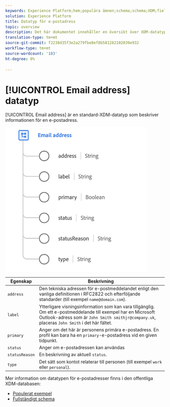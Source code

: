 ```yaml
---
keywords: Experience Platform;hem;populära ämnen;schema;schema;XDM;fields;schemas;Schemas;emailAddress;xdm:emailAddress;email;email address;data type;data type;data type;
solution: Experience Platform
title: Datatyp för e-postadress
topic: overview
description: Det här dokumentet innehåller en översikt över XDM-datatypen för e-postadress.
translation-type: tm+mt
source-git-commit: f2238d35f3e2a279fbe8ef8b581282102039e932
workflow-type: tm+mt
source-wordcount: '183'
ht-degree: 0%

---
```



# [!UICONTROL Email address] datatyp

[!UICONTROL Email address] är en standard-XDM-datatyp som beskriver informationen för en e-postadress.

<img src="../images/data-types/email-address.png" width="450" /><br />

| Egenskap | Beskrivning |
| --- | --- |
| `address` | Den tekniska adressen för e-postmeddelandet enligt den vanliga definitionen i RFC2822 och efterföljande standarder (till exempel `name@domain.com`). |
| `label` | Ytterligare visningsinformation som kan vara tillgänglig. Om ett e-postmeddelande till exempel har en Microsoft Outlook-adress som är `John Smith smithjr@company.uk`, placeras `John Smith` i det här fältet. |
| `primary` | Anger om det här är personens primära e-postadress. En profil kan bara ha en `primary`-e-postadress vid en given tidpunkt. |
| `status` | Anger om e-postadressen kan användas |
| `statusReason` | En beskrivning av aktuell `status`. |
| `type` | Det sätt som kontot relaterar till personen (till exempel `work` eller `personal`). |


Mer information om datatypen för e-postadresser finns i den offentliga XDM-databasen:

* [Populerat exempel](https://github.com/adobe/xdm/blob/master/components/datatypes/emailaddress.example.1.json)
* [Fullständigt schema](https://github.com/adobe/xdm/blob/master/components/datatypes/emailaddress.schema.json)